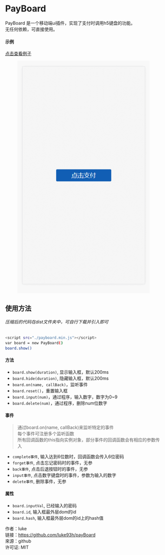 # PayBoard
PayBoard 是一个移动端ui插件，实现了支付时调用h5键盘的功能。  
无任何依赖，可直接使用。
#### 示例
[点击查看例子](https://luke93h.github.io/payboard.html)

<p align="center">
  <img src="./example.gif" width="426" />
</p>

## 使用方法
###### 压缩后的代码在dist文件夹中，可自行下载并引入即可
```bash
<script src="./payboard.min.js"></script>
var board = new PayBoard() 
board.show()
```


#### 方法

* `board.show(duration)`, 显示输入框，默认200ms
* `board.hide(duration)`, 隐藏输入框，默认200ms
* `board.on(name, callBack)`，监听事件
* `board.reset()`，重置输入框
* `board.input(num)`，通过程序，输入数字，数字为0~9
* `board.delete(num)`，通过程序，删除num位数字


#### 事件
> 通过board.on(name, callBack)来监听特定的事件   
> 每个事件可注册多个监听函数   
> 所有回调函数的this指向实例对象，部分事件的回调函数会有相应的参数传入  

* `complete事件`, 输入达到6位数时，回调函数会传入6位密码
* `forget事件`, 点击忘记密码时的事件，无参
* `back事件`, 点击后退按钮时的事件，无参
* `input事件`, 点击数字键盘时的事件，参数为输入的数字
* `delete事件`, 删除事件，无参


#### 属性

* `board.inputVal`, 已经输入的密码  
* `board.id`, 输入框最外层dom的id  
* `board.hash`, 输入框最外层dom的id上的hash值  


作者：luke  
链接：https://github.com/luke93h/payBoard  
來源：github  
许可证: MIT